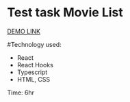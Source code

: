 # Test task Movie List

[DEMO LINK](https://set1one.github.io/test-task/)

#Technology used:

* React
* React Hooks
* Typescript
* HTML, CSS

Time: 6hr


